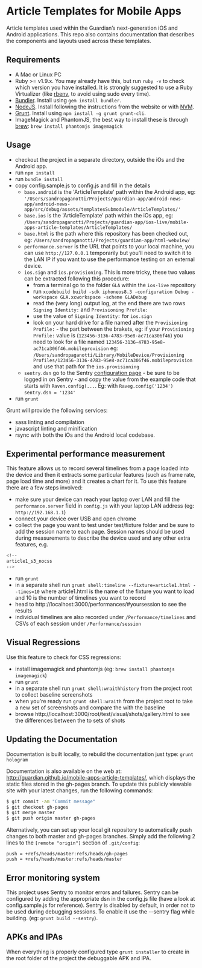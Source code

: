 # Article Templates for Mobile Apps
Article templates used within the Guardian’s next-generation iOS and Android applications. This repo also contains documentation that describes the components and layouts used across these templates.

## Requirements
* A Mac or Linux PC
* Ruby >= v1.9.x. You may already have this, but run `ruby -v` to check which version you have installed. It is strongly suggested to use a Ruby Virtualizer (like [rbenv](https://github.com/sstephenson/rbenv), to avoid using sudo every time).
* [Bundler](http://bundler.io). Install using `gem install bundler`.
* [NodeJS](http://nodejs.org/). Install following the instructions from the website or with [NVM](https://github.com/creationix/nvm).
* [Grunt](http://gruntjs.com/). Install using `npm install -g grunt grunt-cli`.
* ImageMagick and PhantomJS, the best way to install these is through [brew](http://brew.sh/): `brew install phantomjs imagemagick`

## Usage
* checkout the project in a separate directory, outside the iOs and the Android app.
* run `npm install` 
* run `bundle install`
* copy config.sample.js to config.js and fill in the details
    * `base.android` is the 'ArticleTemplate' path within the Android app, eg: `'/Users/sandropaganotti/Projects/guardian-app/android-news-app/android-news-app/src/debug/assets/templatesSubmodule/ArticleTemplates/'`
    * `base.ios` is the 'ArticleTemplate' path within the iOs app, eg: `/Users/sandropaganotti/Projects/guardian-app/ios-live/mobile-apps-article-templates/ArticleTemplates/`
    * `base.html` is the path where this repository has been checked out, eg: `/Users/sandropaganotti/Projects/guardian-app/html-webview/`
    * `performance.server` is the URL that points to your local machine, you can use `http://127.0.0.1` temporarily but you'll need to switch it to the LAN IP if you want to use the performance testing on an external device.
    * `ios.sign` and `ios.provisioning`. This is more tricky, these two values can be extracted following this procedure:
        * from a terminal go to the folder `GLA` within the `ios-live` repository
        * run `xcodebuild build -sdk iphoneos8.3 -configuration Debug -workspace GLA.xcworkspace -scheme GLADebug`
        * read the (very long) output log, at the end there are two rows `Signing Identity:` and `Provisioning Profile:`
        * use the value of `Signing Identity:` for `ios.sign`
        * look on your hard drive for a file named after the `Provisioning Profile:` - the part between the brakets, eg: if your `Provisioning Profile:` value is (`123456-3136-4783-95e8-ac71ca306f46`) you need to look for a file named `123456-3136-4783-95e8-ac71ca306f46.mobileprovision` eg: `/Users/sandropaganotti/Library/MobileDevice/Provisioning Profiles/123456-3136-4783-95e8-ac71ca306f46.mobileprovision` and use that path for the `ios.provisioning`
    * `sentry.dsn` go to the Sentry [configuration page](https://app.getsentry.com/docs/platforms/javascript/?pid=40557) - be sure to be logged in on Sentry - and copy the value from the example code that starts with `Raven.config(...`. Eg: with `Raveg.config('1234')` `sentry.dsn = '1234'`
* run `grunt` 

Grunt will provide the following services:
* sass linting and compilation
* javascript linting and minification
* rsync with both the iOs and the Android local codebase.

## Experimental performance measurement
This feature allows us to record several timelines from a page loaded into the device and then it extracts some 
particular features (such as frame rate, page load time and more) and it creates a chart for it. 
To use this feature there are a few steps involved:
* make sure your device can reach your laptop over LAN and fill the `performance.server` field in `config.js` with your laptop LAN address (eg: `http://192.168.1.1`)
* connect your device over USB and open chrome
* collect the page you want to test under test/fixture folder and be sure to add the session name to each page. Session names should be used during measurements to describe the device used and any other extra features, e.g.
```bash
<!--
article1_s3_nocss
-->
```
* run `grunt`
* in a separate shell run `grunt shell:timeline --fixture=article1.html --times=10` where article1.html is the name of the fixture you want to load and 10 is the number of timelines you want to record
* head to http://localhost:3000/performances/#yoursession to see the results
* individual timelines are also recorded under `/Performance/timelines` and CSVs of each session under `/Performance/session`

## Visual Regressions
Use this feature to check for CSS regressions:
* install imagemagick and phantomjs (eg: `brew install phantomjs imagemagick`)
* run `grunt`
* in a separate shell run `grunt shell:wraithhistory` from the project root to collect baseline screenshots
* when you're ready run `grunt shell:wraith` from the project root to take a new set of screenshots and compare the with the baseline
* browse http://localhost:3000/root/test/visual/shots/gallery.html to see the differences between the to sets of shots

## Updating the Documentation
Documentation is built locally, to rebuild the documentation just type: `grunt hologram`

Documentation is also available on the web at: http://guardian.github.io/mobile-apps-article-templates/, which displays the static files stored in the gh-pages branch. To update this publicly viewable site with your latest changes, run the following commands:

```bash
$ git commit -am "Commit message"
$ git checkout gh-pages
$ git merge master
$ git push origin master gh-pages
```

Alternatively, you can set up your local git repository to automatically push changes to both master and gh-pages branches. Simply add the following 2 lines to the ``[remote "origin"]`` section of ``.git/config``:

```
push = +refs/heads/master:refs/heads/gh-pages
push = +refs/heads/master:refs/heads/master
```

## Error monitoring system
This project uses Sentry to monitor errors and failures. Sentry can be configured by adding the appropriate dsn in the config.js file (have a look at config.sample.js for reference). Sentry is disabled by default, in order not to be used during debugging sessions. To enable it use the --sentry flag while building. (eg: `grunt build --sentry`).

## APKs and IPAs
When everything is properly configured type `grunt installer` to create in the root folder of the project the debuggable APK and IPA.
